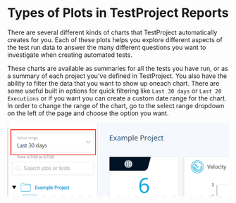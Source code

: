 # Types of Plots in TestProject Reports

There are several different kinds of charts that TestProject automatically creates for you. Each of these plots helps you explore different aspects of the test run data to answer the many different questions you want to investigate when creating automated tests.

These charts are available as summaries for all the tests you have run, or as a summary of each project you've defined in TestProject. You also have the ability to filter the data that you want to show up oneach chart. There are some useful built in options for quick filtering like `Last 30 days` or `Last 20 Executions` or if you want you can create a custom date range for the chart. In order to change the range of the chart, go to the select range dropdown on the left of the page and choose the option you want.

![Select Chart Range](../../.gitbook/assets/image%20%28108%29.png)





